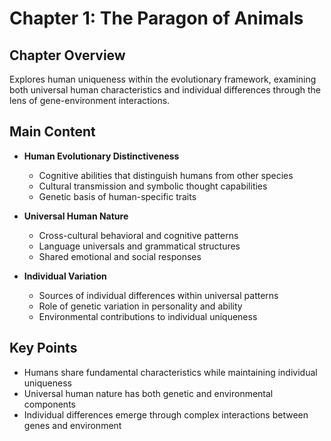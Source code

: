 # Chapter 1: The Paragon of Animals

## Chapter Overview
Explores human uniqueness within the evolutionary framework, examining both universal human characteristics and individual differences through the lens of gene-environment interactions.

## Main Content
- **Human Evolutionary Distinctiveness**
  - Cognitive abilities that distinguish humans from other species
  - Cultural transmission and symbolic thought capabilities
  - Genetic basis of human-specific traits

- **Universal Human Nature**
  - Cross-cultural behavioral and cognitive patterns
  - Language universals and grammatical structures
  - Shared emotional and social responses

- **Individual Variation**
  - Sources of individual differences within universal patterns
  - Role of genetic variation in personality and ability
  - Environmental contributions to individual uniqueness

## Key Points
- Humans share fundamental characteristics while maintaining individual uniqueness
- Universal human nature has both genetic and environmental components
- Individual differences emerge through complex interactions between genes and environment